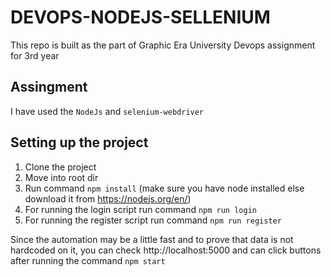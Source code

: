 # DEVOPS-NODEJS-SELLENIUM
This repo is built as the part of Graphic Era University Devops assignment 
for 3rd year

## Assingment
I have used the `NodeJs` and `selenium-webdriver` 

## Setting up the project
1. Clone the project
2. Move into root dir
3. Run command `npm install` (make sure you have node installed else download it from https://nodejs.org/en/)
4. For running the login script run command `npm run login`
5. For running the register script run command `npm run register`

Since the automation may be a little fast and to prove that data is not hardcoded on it, you can check http://localhost:5000 
and can click buttons after running the command `npm start`